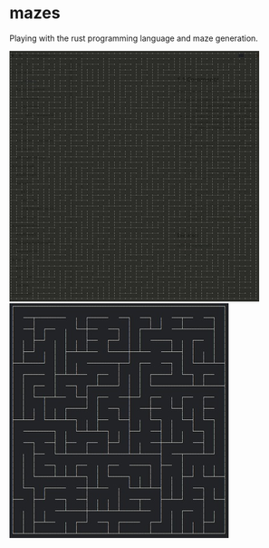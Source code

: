 # mazes

Playing with the rust programming language and maze generation.

![Basic Maze](resources/binary-tree.jpg)
![Sidewinder Maze](resources/sidewinder.jpg)


